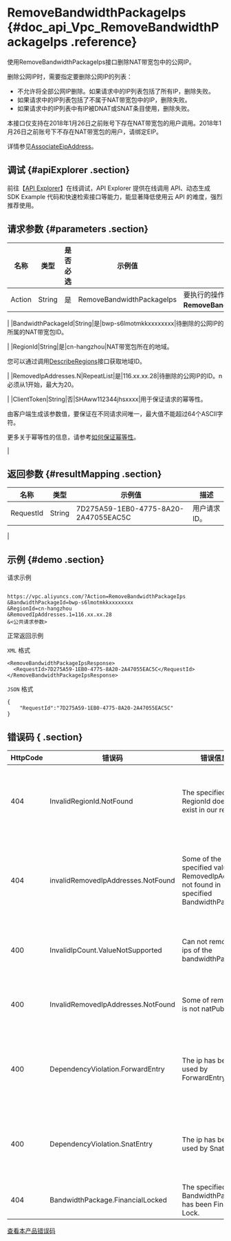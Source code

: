 # RemoveBandwidthPackageIps {#doc_api_Vpc_RemoveBandwidthPackageIps .reference}

使用RemoveBandwidthPackageIps接口删除NAT带宽包中的公网IP。

删除公网IP时，需要指定要删除公网IP的列表：

-   不允许将全部公网IP删除。如果请求中的IP列表包括了所有IP，删除失败。
-   如果请求中的IP列表包括了不属于NAT带宽包中的IP，删除失败。
-   如果请求中的IP列表中有IP被DNAT或SNAT条目使用，删除失败。

本接口仅支持在2018年1月26日之前账号下存在NAT带宽包的用户调用。2018年1月26日之前账号下不存在NAT带宽包的用户，请绑定EIP。

详情参见[AssociateEipAddress](~~36017~~)。

## 调试 {#apiExplorer .section}

前往【[API Explorer](https://api.aliyun.com/#product=Vpc&api=RemoveBandwidthPackageIps)】在线调试，API Explorer 提供在线调用 API、动态生成 SDK Example 代码和快速检索接口等能力，能显著降低使用云 API 的难度，强烈推荐使用。

## 请求参数 {#parameters .section}

|名称|类型|是否必选|示例值|描述|
|--|--|----|---|--|
|Action|String|是|RemoveBandwidthPackageIps|要执行的操作。取值：**RemoveBandwidthPackageIps**。

 |
|BandwidthPackageId|String|是|bwp-s6lmotmkkxxxxxxxx|待删除的公网IP的所属的NAT带宽包ID。

 |
|RegionId|String|是|cn-hangzhou|NAT带宽包所在的地域。

 您可以通过调用[DescribeRegions](~~36063~~)接口获取地域ID。

 |
|RemovedIpAddresses.N|RepeatList|是|116.xx.xx.28|待删除的公网IP的ID。n必须从1开始，最大为20。

 |
|ClientToken|String|否|SHAww112344jhsxxxx|用于保证请求的幂等性。

 由客户端生成该参数值，要保证在不同请求间唯一，最大值不能超过64个ASCII字符。

 更多关于幂等性的信息，请参考[如何保证幂等性](~~36569~~)。

 |

## 返回参数 {#resultMapping .section}

|名称|类型|示例值|描述|
|--|--|---|--|
|RequestId|String|7D275A59-1EB0-4775-8A20-2A47055EAC5C|用户请求ID。

 |

## 示例 {#demo .section}

请求示例

``` {#request_demo}

https://vpc.aliyuncs.com/?Action=RemoveBandwidthPackageIps
&BandwidthPackageId=bwp-s6lmotmkkxxxxxxxx
&RegionId=cn-hangzhou
&RemovedIpAddresses.1=116.xx.xx.28
&<公共请求参数>

```

正常返回示例

`XML` 格式

``` {#xml_return_success_demo}
<RemoveBandwidthPackageIpsResponse>
  <RequestId>7D275A59-1EB0-4775-8A20-2A47055EAC5C</RequestId>
</RemoveBandwidthPackageIpsResponse>

```

`JSON` 格式

``` {#json_return_success_demo}
{
	"RequestId":"7D275A59-1EB0-4775-8A20-2A47055EAC5C"
}
```

## 错误码 { .section}

|HttpCode|错误码|错误信息|描述|
|--------|---|----|--|
|404|InvalidRegionId.NotFound|The specified RegionId does not exist in our records.|指定的 RegionId 不存在，请您检查此产品在该地域是否可用。|
|404|invalidRemovedIpAddresses.NotFound|Some of the specified value of RemovedIpAddress not found in specified BandwidthPackage.|IP列表中的某个IP不在该共享带宽包中，请您检查该IP列表中的IP。|
|400|InvalidIpCount.ValueNotSupported|Can not remove all ips of the bandwidthPackage.|不能移除带宽包里所有的 IP 地址。|
|400|InvalidRemovedIpAddresses.NotFound|Some of remove ip is not natPublicIp.|要移除的IP中有不是NAT网关的公网IP。|
|400|DependencyViolation.ForwardEntry|The ip has been used by ForwardEntry.|IP 地址被端口转发规则引用，请先删除相应规则再进行操作。|
|400|DependencyViolation.SnatEntry|The ip has been used by SnatEntry.|IP 地址被 SNAT 规则引用，请先删除相应规则再进行操作。|
|404|BandwidthPackage.FinancialLocked|The specified BandwidthPackage has been Financail Lock.|该带宽包被欠费锁定。|

[查看本产品错误码](https://error-center.aliyun.com/status/product/Vpc)

